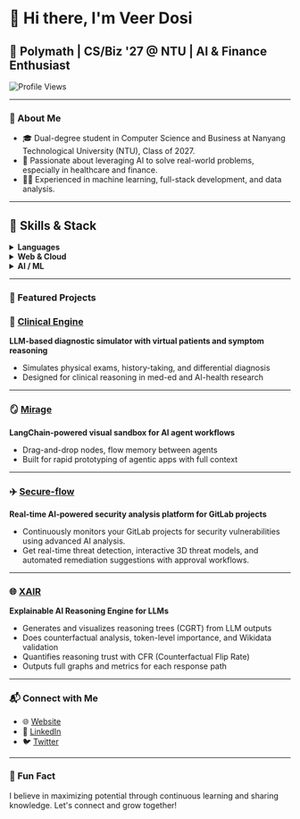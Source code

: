 # 👋 Hi there, I'm Veer Dosi

## 🚀 Polymath | CS/Biz '27 @ NTU | AI & Finance Enthusiast

![Profile Views](https://komarev.com/ghpvc/?username=veerdosi&style=flat-square)

---

### 🧠 About Me

- 🎓 Dual-degree student in Computer Science and Business at Nanyang Technological University (NTU), Class of 2027.
- 🤖 Passionate about leveraging AI to solve real-world problems, especially in healthcare and finance.
- 🧑‍💻 Experienced in machine learning, full-stack development, and data analysis.

---

## 💼 Skills & Stack

<details>
  <summary><strong>Languages</strong></summary>
  
  ![Python](https://img.shields.io/badge/Python-3776AB?style=flat-square&logo=python&logoColor=white)
  ![JavaScript](https://img.shields.io/badge/JavaScript-F7DF1E?style=flat-square&logo=javascript&logoColor=black)
  ![TypeScript](https://img.shields.io/badge/TypeScript-007ACC?style=flat-square&logo=typescript&logoColor=white)
  ![SQL](https://img.shields.io/badge/SQL-336791?style=flat-square&logo=postgresql&logoColor=white)
  ![C](https://img.shields.io/badge/C-00599C?style=flat-square&logo=c&logoColor=white)
</details>

<details>
  <summary><strong>Web & Cloud</strong></summary>
  
  ![React](https://img.shields.io/badge/React-20232a?style=flat-square&logo=react&logoColor=61DAFB)
  ![Next.js](https://img.shields.io/badge/Next.js-000?style=flat-square&logo=next.js&logoColor=white)
  ![Node.js](https://img.shields.io/badge/Node.js-339933?style=flat-square&logo=node.js&logoColor=white)
  ![Express](https://img.shields.io/badge/Express.js-404D59?style=flat-square&logo=express&logoColor=white)
  ![Firebase](https://img.shields.io/badge/Firebase-FFCA28?style=flat-square&logo=firebase&logoColor=black)
  ![Supabase](https://img.shields.io/badge/Supabase-3ECF8E?style=flat-square&logo=supabase&logoColor=white)
  ![AWS](https://img.shields.io/badge/AWS-232F3E?style=flat-square&logo=amazon-aws&logoColor=white)
</details>

<details>
  <summary><strong>AI / ML</strong></summary>

  ![OpenAI](https://img.shields.io/badge/OpenAI-412991?style=flat-square&logo=openai&logoColor=white)
  ![LangChain](https://img.shields.io/badge/LangChain-5A5FC7?style=flat-square)
  ![Scikit-learn](https://img.shields.io/badge/Scikit--Learn-F7931E?style=flat-square&logo=scikit-learn&logoColor=white)
  ![TensorFlow](https://img.shields.io/badge/TensorFlow-FF6F00?style=flat-square&logo=tensorflow&logoColor=white)
  ![PyTorch](https://img.shields.io/badge/PyTorch-EE4C2C?style=flat-square&logo=pytorch&logoColor=white)
</details>

---

### 📂 Featured Projects

### 🧠 [Clinical Engine](https://github.com/veerdosi/clinical-engine)  
**LLM-based diagnostic simulator with virtual patients and symptom reasoning**  
- Simulates physical exams, history-taking, and differential diagnosis  
- Designed for clinical reasoning in med-ed and AI-health research

---

### 🪞 [Mirage](https://github.com/veerdosi/mirage)  
**LangChain-powered visual sandbox for AI agent workflows**  
- Drag-and-drop nodes, flow memory between agents  
- Built for rapid prototyping of agentic apps with full context

---

### ✈️ [Secure-flow](https://github.com/veerdosi/secure-flow)  
**Real-time AI-powered security analysis platform for GitLab projects**  
- Continuously monitors your GitLab projects for security vulnerabilities using advanced AI analysis.
- Get real-time threat detection, interactive 3D threat models, and automated remediation suggestions with approval workflows.

---

### 🌐 [XAIR](https://github.com/veerdosi/xair)  
**Explainable AI Reasoning Engine for LLMs**  
- Generates and visualizes reasoning trees (CGRT) from LLM outputs  
- Does counterfactual analysis, token-level importance, and Wikidata validation  
- Quantifies reasoning trust with CFR (Counterfactual Flip Rate)  
- Outputs full graphs and metrics for each response path

---

### 📬 Connect with Me

- 🌐 [Website](https://veerdosi.in)
- 💼 [LinkedIn](https://www.linkedin.com/in/veerdosi/)
- 🐦 [Twitter](https://twitter.com/veerdosi)

---

### 🌟 Fun Fact

I believe in maximizing potential through continuous learning and sharing knowledge. Let's connect and grow together!

